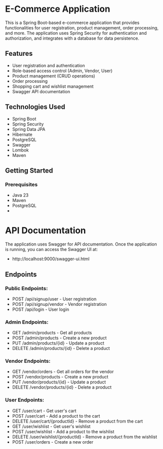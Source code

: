 # E-Commerce Application

This is a Spring Boot-based e-commerce application that provides functionalities for user registration, product management, order processing, and more. The application uses Spring Security for authentication and authorization, and integrates with a database for data persistence.

## Features

- User registration and authentication
- Role-based access control (Admin, Vendor, User)
- Product management (CRUD operations)
- Order processing
- Shopping cart and wishlist management
- Swagger API documentation

## Technologies Used

- Spring Boot
- Spring Security
- Spring Data JPA
- Hibernate
- PostgreSQL
- Swagger
- Lombok
- Maven

## Getting Started

### Prerequisites

- Java 23 
- Maven
- PostgreSQL
- 
# API Documentation
  The application uses Swagger for API documentation. Once the application is running, you can access the Swagger UI at:
- http://localhost:9000/swagger-ui.html

## Endpoints

### Public Endpoints:
- POST /api/signup/user - User registration
- POST /api/signup/vendor - Vendor registration
- POST /api/login - User login
### Admin Endpoints:
- GET /admin/products - Get all products
- POST /admin/products - Create a new product
- PUT /admin/products/{id} - Update a product
- DELETE /admin/products/{id} - Delete a product
### Vendor Endpoints:
- GET /vendor/orders - Get all orders for the vendor
- POST /vendor/products - Create a new product
- PUT /vendor/products/{id} - Update a product
- DELETE /vendor/products/{id} - Delete a product
### User Endpoints:
- GET /user/cart - Get user's cart
- POST /user/cart - Add a product to the cart
- DELETE /user/cart/{productId} - Remove a product from the cart
- GET /user/wishlist - Get user's wishlist
- POST /user/wishlist - Add a product to the wishlist
- DELETE /user/wishlist/{productId} - Remove a product from the wishlist
- POST /user/orders - Create a new order

